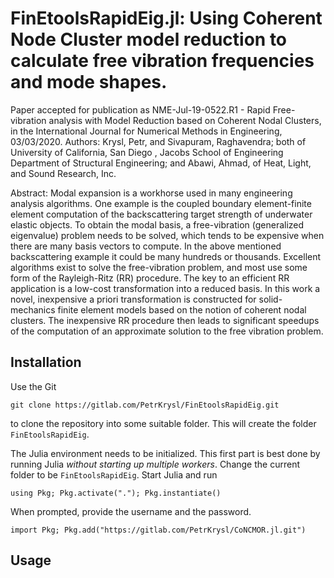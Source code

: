 # FinEtoolsRapidEig.jl: Using Coherent Node Cluster model reduction to calculate free vibration frequencies and mode shapes.

Paper accepted for publication as NME-Jul-19-0522.R1 - Rapid Free-vibration analysis with Model Reduction based on Coherent Nodal Clusters, in the International Journal for Numerical Methods in Engineering, 03/03/2020. Authors: Krysl, Petr, and Sivapuram, Raghavendra; both of University of California, San Diego , Jacobs School of Engineering Department of Structural Engineering; and
Abawi, Ahmad, of Heat, Light, and Sound Research, Inc.

Abstract: Modal expansion is a workhorse used in
many engineering analysis algorithms. One example is the
coupled boundary element-finite element computation of the
backscattering target strength of underwater elastic
objects. To obtain the modal basis, a free-vibration
(generalized eigenvalue) problem needs to be solved, which tends to be expensive when there are many basis vectors to
compute. In the above mentioned backscattering example it
could be many hundreds or thousands. Excellent algorithms
exist to solve the free-vibration problem, and most use
some form of the Rayleigh-Ritz (RR) procedure. The key to
an efficient RR application is a low-cost transformation
into a reduced basis. In this work a novel, inexpensive a
priori transformation is constructed for
solid-mechanics finite element models based on the notion
of coherent nodal clusters. The inexpensive RR procedure
then leads to significant speedups of the computation of an
approximate solution to the free vibration problem.

## Installation

Use the Git
```
git clone https://gitlab.com/PetrKrysl/FinEtoolsRapidEig.git
```
to clone the repository into some suitable folder. This will create the folder `FinEtoolsRapidEig`.

The Julia environment needs to be initialized. This first part is best done by running Julia _without starting up multiple workers_. Change the current folder to be `FinEtoolsRapidEig`. Start Julia and run
```
using Pkg; Pkg.activate("."); Pkg.instantiate()
```
When prompted, provide the username and the password.

```
import Pkg; Pkg.add("https://gitlab.com/PetrKrysl/CoNCMOR.jl.git")
```

## Usage

